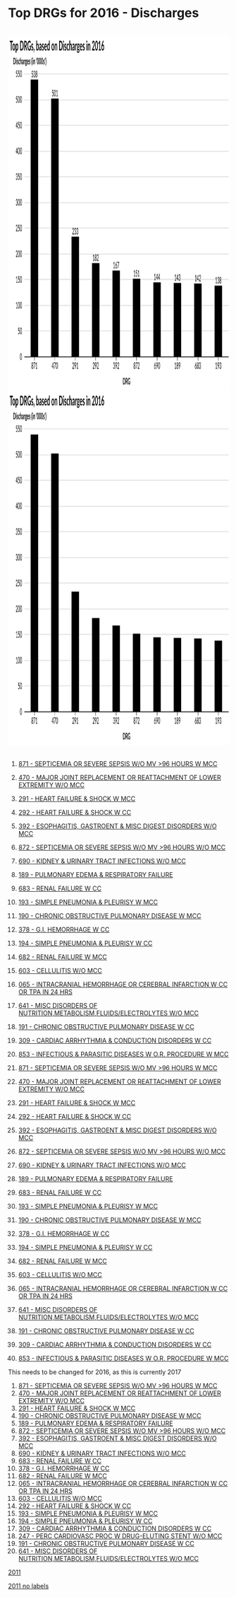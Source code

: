 # Top DRGs for 2016 - Discharges


<br>
<div style="text-align: center;"> <IMG class="plain" SRC="Discharges_labels_2016.svg"  style="background:none; border:none; box-shadow:none;"  width="900" height="800" ALT="image">
<em></em></div>




<div style="text-align: center;"> <IMG class="plain" SRC="Discharges_2016.svg"  style="background:none; border:none; box-shadow:none;"  width="900" height="800" ALT="image">
<em></em></div>
<br>




1.  [871 - SEPTICEMIA OR SEVERE SEPSIS W/O MV >96 HOURS W MCC](http://mvigoda.github.io/datasets/Year_2016/2016_Charts/2016_1_871_Chart.html)  
2.  [470 - MAJOR JOINT REPLACEMENT OR REATTACHMENT OF LOWER EXTREMITY W/O MCC](http://mvigoda.github.io/datasets/Year_2016/2016_Charts/2016_2_470_Chart.html)  
3.  [291 - HEART FAILURE & SHOCK W MCC](http://mvigoda.github.io/datasets/Year_2016/2016_Charts/2016_3_291_Chart.html)  
4.  [292 - HEART FAILURE & SHOCK W CC](http://mvigoda.github.io/datasets/Year_2016/2016_Charts/2016_4_292_Chart.html)  
5.  [392 - ESOPHAGITIS, GASTROENT & MISC DIGEST DISORDERS W/O MCC](http://mvigoda.github.io/datasets/Year_2016/2016_Charts/2016_5_392_Chart.html)  
6.  [872 - SEPTICEMIA OR SEVERE SEPSIS W/O MV >96 HOURS W/O MCC](http://mvigoda.github.io/datasets/Year_2016/2016_Charts/2016_6_872_Chart.html)  
7.  [690 - KIDNEY & URINARY TRACT INFECTIONS W/O MCC](http://mvigoda.github.io/datasets/Year_2016/2016_Charts/2016_7_690_Chart.html)  
8.  [189 - PULMONARY EDEMA & RESPIRATORY FAILURE](http://mvigoda.github.io/datasets/Year_2016/2016_Charts/2016_8_189_Chart.html)  
9.  [683 - RENAL FAILURE W CC](http://mvigoda.github.io/datasets/Year_2016/2016_Charts/2016_9_683_Chart.html)  
10.  [193 - SIMPLE PNEUMONIA & PLEURISY W MCC](http://mvigoda.github.io/datasets/Year_2016/2016_Charts/2016_10_193_Chart.html)  
11.  [190 - CHRONIC OBSTRUCTIVE PULMONARY DISEASE W MCC](http://mvigoda.github.io/datasets/Year_2016/2016_Charts/2016_11_190_Chart.html)  
12.  [378 - G.I. HEMORRHAGE W CC](http://mvigoda.github.io/datasets/Year_2016/2016_Charts/2016_12_378_Chart.html)  
13.  [194 - SIMPLE PNEUMONIA & PLEURISY W CC](http://mvigoda.github.io/datasets/Year_2016/2016_Charts/2016_13_194_Chart.html)  
14.  [682 - RENAL FAILURE W MCC](http://mvigoda.github.io/datasets/Year_2016/2016_Charts/2016_14_682_Chart.html)  
15.  [603 - CELLULITIS W/O MCC](http://mvigoda.github.io/datasets/Year_2016/2016_Charts/2016_15_603_Chart.html)  
16.  [065 - INTRACRANIAL HEMORRHAGE OR CEREBRAL INFARCTION W CC OR TPA IN 24 HRS](http://mvigoda.github.io/datasets/Year_2016/2016_Charts/2016_16_65_Chart.html)  
17.  [641 - MISC DISORDERS OF NUTRITION,METABOLISM,FLUIDS/ELECTROLYTES W/O MCC](http://mvigoda.github.io/datasets/Year_2016/2016_Charts/2016_17_641_Chart.html)  
18.  [191 - CHRONIC OBSTRUCTIVE PULMONARY DISEASE W CC](http://mvigoda.github.io/datasets/Year_2016/2016_Charts/2016_18_191_Chart.html)  
19.  [309 - CARDIAC ARRHYTHMIA & CONDUCTION DISORDERS W CC](http://mvigoda.github.io/datasets/Year_2016/2016_Charts/2016_19_309_Chart.html)  
20.  [853 - INFECTIOUS & PARASITIC DISEASES W O.R. PROCEDURE W MCC](http://mvigoda.github.io/datasets/Year_2016/2016_Charts/2016_20_853_Chart.html)  





1.  [871 - SEPTICEMIA OR SEVERE SEPSIS W/O MV >96 HOURS W MCC](http://mvigoda.github.io/datasets/Year_2016/2016_Charts/2016_1_871_radio_button_Chart.html)  
2.  [470 - MAJOR JOINT REPLACEMENT OR REATTACHMENT OF LOWER EXTREMITY W/O MCC](http://mvigoda.github.io/datasets/Year_2016/2016_Charts/2016_2_470_radio_button_Chart.html)  
3.  [291 - HEART FAILURE & SHOCK W MCC](http://mvigoda.github.io/datasets/Year_2016/2016_Charts/2016_3_291_radio_button_Chart.html)  
4.  [292 - HEART FAILURE & SHOCK W CC](http://mvigoda.github.io/datasets/Year_2016/2016_Charts/2016_4_292_radio_button_Chart.html)  
5.  [392 - ESOPHAGITIS, GASTROENT & MISC DIGEST DISORDERS W/O MCC](http://mvigoda.github.io/datasets/Year_2016/2016_Charts/2016_5_392_radio_button_Chart.html)  
6.  [872 - SEPTICEMIA OR SEVERE SEPSIS W/O MV >96 HOURS W/O MCC](http://mvigoda.github.io/datasets/Year_2016/2016_Charts/2016_6_872_radio_button_Chart.html)  
7.  [690 - KIDNEY & URINARY TRACT INFECTIONS W/O MCC](http://mvigoda.github.io/datasets/Year_2016/2016_Charts/2016_7_690_radio_button_Chart.html)  
8.  [189 - PULMONARY EDEMA & RESPIRATORY FAILURE](http://mvigoda.github.io/datasets/Year_2016/2016_Charts/2016_8_189_radio_button_Chart.html)  
9.  [683 - RENAL FAILURE W CC](http://mvigoda.github.io/datasets/Year_2016/2016_Charts/2016_9_683_radio_button_Chart.html)  
10.  [193 - SIMPLE PNEUMONIA & PLEURISY W MCC](http://mvigoda.github.io/datasets/Year_2016/2016_Charts/2016_10_193_radio_button_Chart.html)  
11.  [190 - CHRONIC OBSTRUCTIVE PULMONARY DISEASE W MCC](http://mvigoda.github.io/datasets/Year_2016/2016_Charts/2016_11_190_radio_button_Chart.html)  
12.  [378 - G.I. HEMORRHAGE W CC](http://mvigoda.github.io/datasets/Year_2016/2016_Charts/2016_12_378_radio_button_Chart.html)  
13.  [194 - SIMPLE PNEUMONIA & PLEURISY W CC](http://mvigoda.github.io/datasets/Year_2016/2016_Charts/2016_13_194_radio_button_Chart.html)  
14.  [682 - RENAL FAILURE W MCC](http://mvigoda.github.io/datasets/Year_2016/2016_Charts/2016_14_682_radio_button_Chart.html)  
15.  [603 - CELLULITIS W/O MCC](http://mvigoda.github.io/datasets/Year_2016/2016_Charts/2016_15_603_radio_button_Chart.html)  
16.  [065 - INTRACRANIAL HEMORRHAGE OR CEREBRAL INFARCTION W CC OR TPA IN 24 HRS](http://mvigoda.github.io/datasets/Year_2016/2016_Charts/2016_16_65_radio_button_Chart.html)  
17.  [641 - MISC DISORDERS OF NUTRITION,METABOLISM,FLUIDS/ELECTROLYTES W/O MCC](http://mvigoda.github.io/datasets/Year_2016/2016_Charts/2016_17_641_radio_button_Chart.html)  
18.  [191 - CHRONIC OBSTRUCTIVE PULMONARY DISEASE W CC](http://mvigoda.github.io/datasets/Year_2016/2016_Charts/2016_18_191_radio_button_Chart.html)  
19.  [309 - CARDIAC ARRHYTHMIA & CONDUCTION DISORDERS W CC](http://mvigoda.github.io/datasets/Year_2016/2016_Charts/2016_19_309_radio_button_Chart.html)  
20.  [853 - INFECTIOUS & PARASITIC DISEASES W O.R. PROCEDURE W MCC](http://mvigoda.github.io/datasets/Year_2016/2016_Charts/2016_20_853_radio_button_Chart.html)  







This needs to be changed for 2016, as this is currently 2017



1.  [871 - SEPTICEMIA OR SEVERE SEPSIS W/O MV >96 HOURS W MCC](http://mvigoda.github.io/datasets/Discharges/Discharges_for_2017/1_871_Chart.html)  
2.  [470 - MAJOR JOINT REPLACEMENT OR REATTACHMENT OF LOWER EXTREMITY W/O MCC](http://mvigoda.github.io/datasets/Discharges/Discharges_for_2017/2_470_Chart.html)  
3.  [291 - HEART FAILURE & SHOCK W MCC](http://mvigoda.github.io/datasets/Discharges/Discharges_for_2017/3_291_Chart.html)  
4.  [190 - CHRONIC OBSTRUCTIVE PULMONARY DISEASE W MCC](http://mvigoda.github.io/datasets/Discharges/Discharges_for_2017/4_190_Chart.html)  
5.  [189 - PULMONARY EDEMA & RESPIRATORY FAILURE](http://mvigoda.github.io/datasets/Discharges/Discharges_for_2017/5_189_Chart.html)  
6.  [872 - SEPTICEMIA OR SEVERE SEPSIS W/O MV >96 HOURS W/O MCC](http://mvigoda.github.io/datasets/Discharges/Discharges_for_2017/6_872_Chart.html)  
7.  [392 - ESOPHAGITIS, GASTROENT & MISC DIGEST DISORDERS W/O MCC](http://mvigoda.github.io/datasets/Discharges/Discharges_for_2017/7_392_Chart.html)  
8.  [690 - KIDNEY & URINARY TRACT INFECTIONS W/O MCC](http://mvigoda.github.io/datasets/Discharges/Discharges_for_2017/8_690_Chart.html)  
9.  [683 - RENAL FAILURE W CC](http://mvigoda.github.io/datasets/Discharges/Discharges_for_2017/9_683_Chart.html)  
10.  [378 - G.I. HEMORRHAGE W CC](http://mvigoda.github.io/datasets/Discharges/Discharges_for_2017/10_378_Chart.html)  
11.  [682 - RENAL FAILURE W MCC](http://mvigoda.github.io/datasets/Discharges/Discharges_for_2017/11_682_Chart.html)  
12.  [065 - INTRACRANIAL HEMORRHAGE OR CEREBRAL INFARCTION W CC OR TPA IN 24 HRS](http://mvigoda.github.io/datasets/Discharges/Discharges_for_2017/12_65_Chart.html)  
13.  [603 - CELLULITIS W/O MCC](http://mvigoda.github.io/datasets/Discharges/Discharges_for_2017/13_603_Chart.html)  
14.  [292 - HEART FAILURE & SHOCK W CC](http://mvigoda.github.io/datasets/Discharges/Discharges_for_2017/14_292_Chart.html)  
15.  [193 - SIMPLE PNEUMONIA & PLEURISY W MCC](http://mvigoda.github.io/datasets/Discharges/Discharges_for_2017/15_193_Chart.html)  
16.  [194 - SIMPLE PNEUMONIA & PLEURISY W CC](http://mvigoda.github.io/datasets/Discharges/Discharges_for_2017/16_194_Chart.html)  
17.  [309 - CARDIAC ARRHYTHMIA & CONDUCTION DISORDERS W CC](http://mvigoda.github.io/datasets/Discharges/Discharges_for_2017/17_309_Chart.html)  
18.  [247 - PERC CARDIOVASC PROC W DRUG-ELUTING STENT W/O MCC](http://mvigoda.github.io/datasets/Discharges/Discharges_for_2017/18_247_Chart.html)  
19.  [191 - CHRONIC OBSTRUCTIVE PULMONARY DISEASE W CC](http://mvigoda.github.io/datasets/Discharges/Discharges_for_2017/19_191_Chart.html)  
20.  [641 - MISC DISORDERS OF NUTRITION,METABOLISM,FLUIDS/ELECTROLYTES W/O MCC](http://mvigoda.github.io/datasets/Discharges/Discharges_for_2017/20_641_Chart.html)  





[2011](http://mvigoda.github.io/datasets/Discharges/Discharges_labels_2011.svg)  

[2011 no labels](http://mvigoda.github.io/datasets/Discharges/Discharges_2011.svg)  




